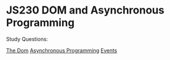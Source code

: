 # JS230 DOM and Asynchronous Programming

Study Questions:

[The Dom](./study_questions/dom.md)
[Asynchronous Programming](./study_questions/async.md)
[Events](./study_questions/events.md)